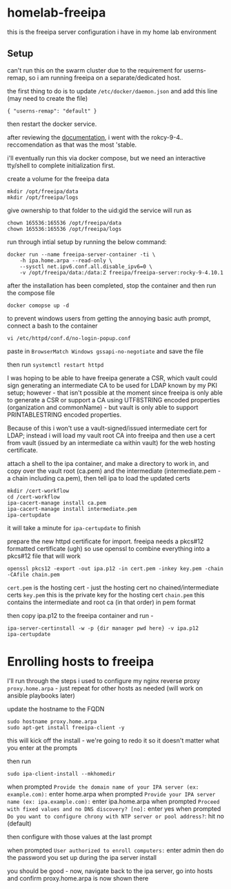 # homelab-freeipa
this is the freeipa server configuration i have in my home lab environment

## Setup ##

can't run this on the swarm cluster due to the requirement for userns-remap, so i am running freeipa on a separate/dedicated host.

the first thing to do is to update `/etc/docker/daemon.json` and add this line (may need to create the file)

```
{ "userns-remap": "default" }
```

then restart the docker service.


after reviewing the [documentation](https://hub.docker.com/r/freeipa/freeipa-server), i went with the rokcy-9-4.*.* reccomendation as that was the most 'stable.

i'll eventually run this via docker compose, but we need an interactive tty/shell to complete initialization first. 

create a volume for the freeipa data

```
mkdir /opt/freeipa/data
mkdir /opt/freeipa/logs
```

give ownership to that folder to the uid:gid the service will run as

```
chown 165536:165536 /opt/freeipa/data
chown 165536:165536 /opt/freeipa/logs
```

run through intial setup by running the below command:
```
docker run --name freeipa-server-container -ti \
    -h ipa.home.arpa --read-only \
    --sysctl net.ipv6.conf.all.disable_ipv6=0 \
    -v /opt/freeipa/data:/data:Z freeipa/freeipa-server:rocky-9-4.10.1
```

after the installation has been completed, stop the container and then run the compose file


```
docker comopse up -d
```

to prevent windows users from getting the annoying basic auth prompt, connect a bash to the container 

`vi /etc/httpd/conf.d/no-login-popup.conf`

paste in `BrowserMatch Windows gssapi-no-negotiate` and save the file

then run `systemctl restart httpd`


I was hoping to be able to have freeipa generate a CSR, which vault could sign generating an intermediate CA to be used for LDAP known by my PKI setup; however - that isn't possible at the moment since freeipa is only able to generate a CSR or support a CA using UTF8STRING encoded properties (organization and commonName) - but vault is only able to support PRINTABLESTRING encoded properties.   

Because of this i won't use a vault-signed/issued intermediate cert for LDAP; instead i will load my vault root CA into freeipa and then use a cert from vault (issued by an intermediate ca within vault) for the web hosting certificate.

attach a shell to the ipa container, and make a directory to work in, and copy over the vault root (ca.pem) and the intermediate (intermediate.pem - a chain including ca.pem), then tell ipa to load the updated certs
```
mkdir /cert-workflow
cd /cert-workflow
ipa-cacert-manage install ca.pem
ipa-cacert-manage install intermediate.pem
ipa-certupdate
```

it will take a minute for `ipa-certupdate` to finish

prepare the new httpd certificate for import.   freeipa needs a pkcs#12 formatted certificate (ugh) so use openssl to combine everything into a pkcs#12 file that will work

`openssl pkcs12 -export -out ipa.p12 -in cert.pem -inkey key.pem -chain -CAfile chain.pem`

`cert.pem` is the hosting cert - just the hosting cert no chained/intermediate certs
`key.pem` this is the private key for the hosting cert
`chain.pem` this contains the intermediate and root ca (in that order) in pem format

then copy ipa.p12 to the freeipa container and run -

```
ipa-server-certinstall -w -p {dir manager pwd here} -v ipa.p12
ipa-certupdate
```

# Enrolling hosts to freeipa #

I'll run through the steps i used to configure my nginx reverse proxy `proxy.home.arpa` - just repeat for other hosts as needed (will work on ansible playbooks later)

update the hostname to the FQDN

```
sudo hostname proxy.home.arpa
sudo apt-get install freeipa-client -y
```
this will kick off the install - we're going to redo it so it doesn't matter what you enter at the prompts

then run
```
sudo ipa-client-install --mkhomedir
```
when prompted `Provide the domain name of your IPA server (ex: example.com):` enter home.arpa
when prompted `Provide your IPA server name (ex: ipa.example.com):` enter ipa.home.arpa
when prompted `Proceed with fixed values and no DNS discovery? [no]:` enter yes
when prompted `Do you want to configure chrony with NTP server or pool address?`: hit no (default)

then configure with those values at the last prompt

when prompted `User authorized to enroll computers:` enter admin
then do the password you set up during the ipa server install

you should be good - now, navigate back to the ipa server, go into hosts and confirm proxy.home.arpa is now shown there